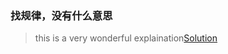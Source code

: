 ### 找规律，没有什么意思
> this is a very wonderful explaination[Solution](https://segmentfault.com/a/1190000005751185)